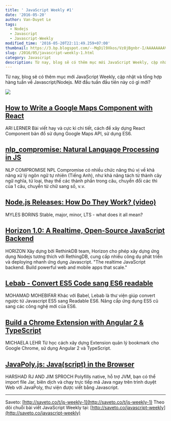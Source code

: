 ```yaml
---
title: ' JavaScript Weekly #1'
date: '2016-05-20'
author: Van-Duyet Le
tags:
  - Nodejs
  - Javascript
  - Javascript-Weekly
modified_time: '2016-05-20T22:11:49.259+07:00'
thumbnail: https://3.bp.blogspot.com/--MqDil9Xkos/Vz8jBgnbr-I/AAAAAAAAViI/2carPWBy2bEwuqHYyinS1nz0tWur3vHlgCK4B/s1600/clickable-markers.png
slug: /2016/05/javascript-weekly-1.html
category: Javascript
description: Từ nay, blog sẽ có thêm mục mới JavaScript Weekly, cập nhật và tổng hợp hàng tuần về Javascript/Nodejs. Mở đầu tuần đầu tiên này có gì mới?
---
```


Từ nay, blog sẽ có thêm mục mới JavaScript Weekly, cập nhật và tổng hợp hàng tuần về Javascript/Nodejs. Mở đầu tuần đầu tiên này có gì mới?

[![](https://3.bp.blogspot.com/--MqDil9Xkos/Vz8jBgnbr-I/AAAAAAAAViI/2carPWBy2bEwuqHYyinS1nz0tWur3vHlgCK4B/s640/clickable-markers.png)](https://3.bp.blogspot.com/--MqDil9Xkos/Vz8jBgnbr-I/AAAAAAAAViI/2carPWBy2bEwuqHYyinS1nz0tWur3vHlgCK4B/s1600/clickable-markers.png)

## [How to Write a Google Maps Component with React](http://saveto.co/IZCPwr)

ARI LERNER
Bài viết hay và cực kì chi tiết, cách để xây dựng React Component bản đồ sử dụng Google Maps API, sử dụng ES6.

## [nlp_compromise: Natural Language Processing in JS](http://saveto.co/h9GY1U)

NLP COMPROMISE
NPL Compromise có nhiều chức năng thú vị về khả năng xử lý ngôn ngữ tự nhiên (Tiếng Anh), như khả năng tách từ thành cây ngữ nghĩa, từ loại, thay thế các thành phần trong câu, chuyển đổi các thì của 1 câu, chuyển từ chữ sang số, v.v.

## [Node.js Releases: How Do They Work? (video)](http://saveto.co/C2fYSG)

MYLES BORINS
Stable, major, minor, LTS - what does it all mean?

## [Horizon 1.0: A Realtime, Open-Source JavaScript Backend](http://saveto.co/SmaLPp)

HORIZON
Xây dựng bởi RethinkDB team, Horizon cho phép xây dựng ứng dụng Nodejs tương thích với RethingDB, cung cấp nhiều công dụ phát triển và deploying nhanh ứng dụng Javascript.
"The realtime JavaScript backend. Build powerful web and mobile apps that scale."

## [Lebab - Convert ES5 Code sang ES6 readable](http://saveto.co/1GqxVZ)

MOHAMAD MOHEBIFAR
Khác với Babel, Lebab là thư viện giúp convert ngược từ Javascript ES5 sang Readable ES6. Nâng cấp ứng dụng ES5 cũ sang các công nghệ mới của ES6.

## [Build a Chrome Extension with Angular 2 & TypeScript](http://saveto.co/971wz1)

MICHAELA LEHR
Từ học cách xây dựng Extension quản lý bookmark cho Google Chrome, sử dụng Angular 2 và TypeScript.

## [JavaPoly.js: Java(script) in the Browser](http://saveto.co/7H1i3g)

HARSHAD RJ AND JIM SPROCH
Polyfills native, hỗ trợ JVM, bạn có thể import file Jar, biên dịch và chạy trực tiếp mã Java ngay trên trình duyệt Web với JavaPoly, thư viện được viết bằng Javascript.

---

Saveto: [http://saveto.co/t/js-weekly-1](http://saveto.co/t/js-weekly-1)
Theo dõi chuỗi bài viết JavaScript Weekly tại: [http://saveto.co/javascript-weekly](http://saveto.co/javascript-weekly)
